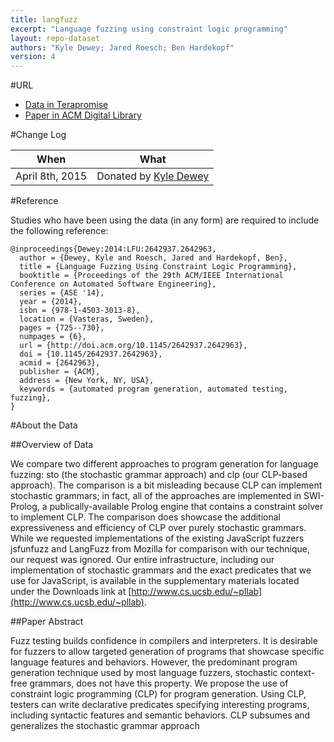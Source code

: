 ```yaml
---
title: langfuzz
excerpt: "Language fuzzing using constraint logic programming"
layout: repo-dataset
authors: "Kyle Dewey; Jared Roesch; Ben Hardekopf"
version: 4
---
```


#URL

* [Data in Terapromise](https://terapromise.csc.ncsu.edu:8443/!/#repo/view/head/other/langfuzz)
* [Paper in ACM Digital Library](http://dl.acm.org/citation.cfm?id=2642963)

#Change Log

When | What
---- | ----
April 8th, 2015 | Donated by [Kyle Dewey](/repo/people/data-donors/promise4.html)

#Reference

Studies who have been using the data (in any form) are required to include the following reference:

```
@inproceedings{Dewey:2014:LFU:2642937.2642963,
  author = {Dewey, Kyle and Roesch, Jared and Hardekopf, Ben},
  title = {Language Fuzzing Using Constraint Logic Programming},
  booktitle = {Proceedings of the 29th ACM/IEEE International Conference on Automated Software Engineering},
  series = {ASE '14},
  year = {2014},
  isbn = {978-1-4503-3013-8},
  location = {Vasteras, Sweden},
  pages = {725--730},
  numpages = {6},
  url = {http://doi.acm.org/10.1145/2642937.2642963},
  doi = {10.1145/2642937.2642963},
  acmid = {2642963},
  publisher = {ACM},
  address = {New York, NY, USA},
  keywords = {automated program generation, automated testing, fuzzing},
}
```

#About the Data

##Overview of Data

We compare two different approaches to program generation for language fuzzing: sto (the stochastic grammar approach) and clp (our CLP-based approach). The comparison is a bit misleading because CLP can implement stochastic grammars; in fact, all of the approaches are implemented in SWI-Prolog, a publically-available Prolog engine that contains a constraint solver to implement CLP. The comparison does showcase the additional expressiveness and efficiency of CLP over purely stochastic grammars. While we requested implementations of the existing JavaScript fuzzers jsfunfuzz and LangFuzz from Mozilla for comparison with our technique, our request was ignored. Our entire infrastructure, including our implementation of stochastic grammars and the exact predicates that we use for JavaScript, is available in the supplementary materials located under the Downloads link at [http://www.cs.ucsb.edu/~pllab](http://www.cs.ucsb.edu/~pllab).

##Paper Abstract

Fuzz testing builds confidence in compilers and interpreters. It is desirable for fuzzers to allow targeted generation of programs that showcase specific language features and behaviors. However, the predominant program generation technique used by most language fuzzers, stochastic context-free grammars, does not have this property. We propose the use of constraint logic programming (CLP) for program generation. Using CLP, testers can write declarative predicates specifying interesting programs, including syntactic features and semantic behaviors. CLP subsumes and generalizes the stochastic grammar approach
